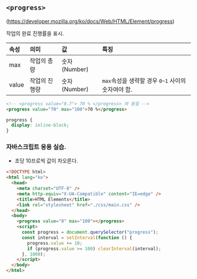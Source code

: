 ## `<progress>`

(https://developer.mozilla.org/ko/docs/Web/HTML/Element/progress)

작업의 완료 진행률을 표시.

| 속성  | 의미          | 값           | 특징                                              |
| :---- | :------------ | :----------- | :------------------------------------------------ |
| max   | 작업의 총량   | 숫자(Number) |                                                   |
| value | 작업의 진행량 | 숫자(Number) | `max`속성을 생략할 경우 `0~1` 사이의 숫자여야 함. |

```html
<!-- <progress value="0.7"> 70 % </progress> 와 동일 -->
<progress value="70" max="100">70 %</progress>
```

```css
progress {
  display: inline-block;
}
```

### 자바스크립트 응용 실습.

- 초당 10프로씩 값이 차오른다.

```html
<!DOCTYPE html>
<html lang="ko">
  <head>
    <meta charset="UTF-8" />
    <meta http-equiv="X-UA-Compatible" content="IE=edge" />
    <title>HTML Elements</title>
    <link rel="stylesheet" href="./css/main.css" />
  </head>
  <body>
    <progress value="0" max="100"></progress>
    <script>
      const progress = document.querySelector("progress");
      const interval = setInterval(function () {
        progress.value += 10;
        if (progress.value >= 100) clearInterval(interval);
      }, 1000);
    </script>
  </body>
</html>
```
